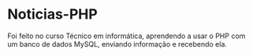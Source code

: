 # Noticias-PHP
 Foi feito no curso Técnico em informática, aprendendo a usar o PHP com um banco de dados MySQL, enviando informação e recebendo ela.
